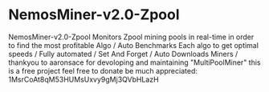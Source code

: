 # NemosMiner-v2.0-Zpool
NemosMiner-v2.0-Zpool Monitors Zpool mining pools in real-time in order to find the most profitable Algo /
 Auto Benchmarks Each algo to get optimal speeds / 
Fully automated / Set And Forget / 
Auto Downloads Miners /   
thankyou to aaronsace for devoloping and maintaining "MultiPoolMiner"
this is a free project feel free to donate be much appreciated: 1MsrCoAt8qM53HUMsUxvy9gMj3QVbHLazH


